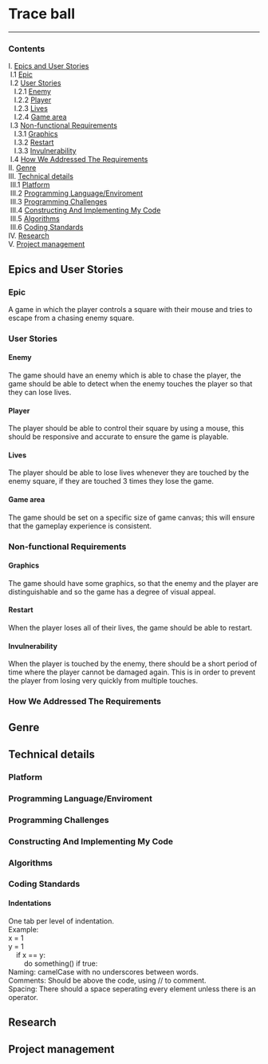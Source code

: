  # Trace ball
 ---
### Contents
I. [Epics and User Stories](#-epics-and-user-stories)  
&nbsp;I.1 [Epic](#epic)  
&nbsp;I.2 [User Stories](#user-stories)  
&nbsp;&nbsp;&nbsp;I.2.1 [Enemy](#enemy)   
&nbsp;&nbsp;&nbsp;I.2.2 [Player](#player)   
&nbsp;&nbsp;&nbsp;I.2.3 [Lives](#lives)   
&nbsp;&nbsp;&nbsp;I.2.4 [Game area](#game-area)   
&nbsp;I.3 [Non-functional Requirements](#non-functional-requirements)  
&nbsp;&nbsp;&nbsp;I.3.1 [Graphics](#graphics)   
&nbsp;&nbsp;&nbsp;I.3.2 [Restart](#restart)   
&nbsp;&nbsp;&nbsp;I.3.3 [Invulnerability](#invulnerability)   
&nbsp;I.4 [How We Addressed The Requirements](#how-we-addressed-the-requirements)  
II. [Genre](#genre)  
III. [Technical details](#technical-details)  
&nbsp;III.1 [Platform](#platform)  
&nbsp;III.2 [Programming Language/Enviroment](#programming-language/environment)  
&nbsp;III.3 [Programming Challenges](#programming-challenges)  
&nbsp;III.4 [Constructing And Implementing My Code](#constructing-and-implementing-my-code)  
&nbsp;III.5 [Algorithms](#algorithms)  
&nbsp;III.6 [Coding Standards](#coding-standards)  
IV. [Research](#IV-research)  
V. [Project management](#V-project-management)  
## Epics and User Stories
 ### Epic
  A game in which the player controls a square with their mouse and tries to escape from a chasing enemy square.
 ### User Stories   
 #### Enemy   
 The game should have an enemy which is able to chase the player, the game should be able to detect when the enemy touches the player so that they can lose lives.
 #### Player   
 The player should be able to control their square by using a mouse, this should be responsive and accurate to ensure the game is playable.
 #### Lives   
 The player should be able to lose lives whenever they are touched by the enemy square, if they are touched 3 times they lose the game.
 #### Game area   
 The game should be set on a specific size of game canvas; this will ensure that the gameplay experience is consistent.
 ### Non-functional Requirements   
 #### Graphics   
 The game should have some graphics, so that the enemy and the player are distinguishable and so the game has a degree of visual appeal.
 #### Restart   
 When the player loses all of their lives, the game should be able to restart. 
 #### Invulnerability   
 When the player is touched by the enemy, there should be a short period of time where the player cannot be damaged again. This is in order to prevent the player from losing very quickly from multiple touches. 
 
 ### How We Addressed The Requirements
## Genre
## Technical details
### Platform
### Programming Language/Enviroment
### Programming Challenges
### Constructing And Implementing My Code
### Algorithms
### Coding Standards
#### Indentations   
One tab per level of indentation.   
Example:   
x = 1   
y = 1   
&nbsp;&nbsp;&nbsp;&nbsp;if x == y:   
&nbsp;&nbsp;&nbsp;&nbsp;&nbsp;&nbsp;&nbsp;&nbsp;do something() if true:   
Naming: camelCase with no underscores between words.   
Comments: Should be above the code, using // to comment.   
Spacing: There should a space seperating every element unless there is an operator.
## Research
## Project management
